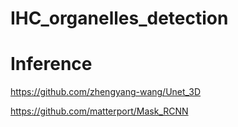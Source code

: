 # IHC_organelles_detection




# Inference

https://github.com/zhengyang-wang/Unet_3D

https://github.com/matterport/Mask_RCNN
